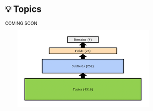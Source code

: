 # 💡 Topics

COMING SOON



<figure><img src="../.gitbook/assets/topics_diag1.png" alt=""><figcaption></figcaption></figure>
